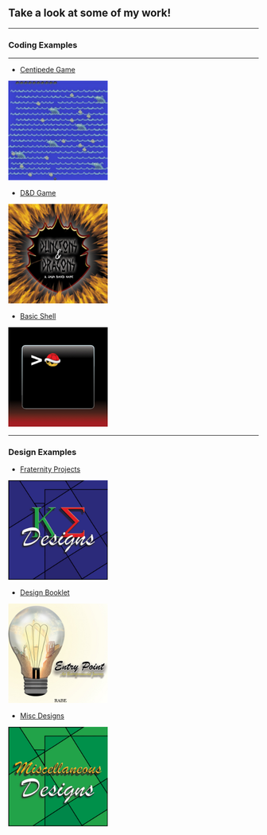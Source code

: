 ## Take a look at some of my work!

---

### Coding Examples

---
- [Centipede Game](https://github.com/ClarkRabe/Centipede-Game)
<img src="images/centipedeGame.JPG?raw=true" height="200" width="200"/>

- [D&D Game](https://github.com/ClarkRabe/Dungeon-Game)
<img src="images/dndimg.jpg?raw=true" height="200" width="200"/>

- [Basic Shell](https://github.com/ClarkRabe/Basic_Shell)
<img src="images/shellimg.jpg?raw=true" height="200" width="200"/>

---

### Design Examples

- [Fraternity Projects](https://github.com/ClarkRabe/Fraternity_Designs)
<img src="images/ke_cover.jpg?raw=true" height="200" width="200"/>

- [Design Booklet](/pdf/desn216_final-booklet_120919_v2_CR.pdf)
<img src="images/project_cover.jpg?raw=true" height="200" width="200"/>

- [Misc Designs](https://github.com/ClarkRabe/Misc_Designs)
<img src="images/misc_cover.jpg?raw=true" height="200" width="200"/>





